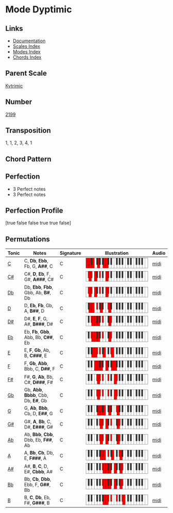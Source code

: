 # Mode Dyptimic

## Links

- [Documentation](README.md)
- [Scales Index](Scales.md)
- [Modes Index](Modes.md)
- [Chords Index](Chords.md)

## Parent Scale

[Kytrimic](ScaleKytrimic.md)

## Number

[2199](https://ianring.com/musictheory/scales/2199)

## Transposition

1, 1, 2, 3, 4, 1

## Chord Pattern



## Perfection

- 3 Perfect notes
- 3 Perfect notes

## Perfection Profile

[true false false true true false]

## Permutations

| Tonic | Notes | Signature | Illustration | Audio |
|-------|-------|-----------|--------------|-------|
| [C](ModeCNaturalDyptimic.md) | C, **Db**, **Ebb**, Fb, G, **A##**, C | C | ![CNaturalDyptimic](ModeCNaturalDyptimic.png) | [midi](https://github.com/edipermadi/music/blob/main/docs/ModeCNaturalDyptimic.mid?raw=true) |
| [C#](ModeCSharpDyptimic.md) | C#, **D**, **Eb**, F, G#, **A###**, C# | C | ![CSharpDyptimic](ModeCSharpDyptimic.png) | [midi](https://github.com/edipermadi/music/blob/main/docs/ModeCSharpDyptimic.mid?raw=true) |
| [Db](ModeDFlatDyptimic.md) | Db, **Ebb**, **Fbb**, Gbb, Ab, **B#**, Db | C | ![DFlatDyptimic](ModeDFlatDyptimic.png) | [midi](https://github.com/edipermadi/music/blob/main/docs/ModeDFlatDyptimic.mid?raw=true) |
| [D](ModeDNaturalDyptimic.md) | D, **Eb**, **Fb**, Gb, A, **B##**, D | C | ![DNaturalDyptimic](ModeDNaturalDyptimic.png) | [midi](https://github.com/edipermadi/music/blob/main/docs/ModeDNaturalDyptimic.mid?raw=true) |
| [D#](ModeDSharpDyptimic.md) | D#, **E**, **F**, G, A#, **B###**, D# | C | ![DSharpDyptimic](ModeDSharpDyptimic.png) | [midi](https://github.com/edipermadi/music/blob/main/docs/ModeDSharpDyptimic.mid?raw=true) |
| [Eb](ModeEFlatDyptimic.md) | Eb, **Fb**, **Gbb**, Abb, Bb, **C##**, Eb | C | ![EFlatDyptimic](ModeEFlatDyptimic.png) | [midi](https://github.com/edipermadi/music/blob/main/docs/ModeEFlatDyptimic.mid?raw=true) |
| [E](ModeENaturalDyptimic.md) | E, **F**, **Gb**, Ab, B, **C###**, E | C | ![ENaturalDyptimic](ModeENaturalDyptimic.png) | [midi](https://github.com/edipermadi/music/blob/main/docs/ModeENaturalDyptimic.mid?raw=true) |
| [F](ModeFNaturalDyptimic.md) | F, **Gb**, **Abb**, Bbb, C, **D##**, F | C | ![FNaturalDyptimic](ModeFNaturalDyptimic.png) | [midi](https://github.com/edipermadi/music/blob/main/docs/ModeFNaturalDyptimic.mid?raw=true) |
| [F#](ModeFSharpDyptimic.md) | F#, **G**, **Ab**, Bb, C#, **D###**, F# | C | ![FSharpDyptimic](ModeFSharpDyptimic.png) | [midi](https://github.com/edipermadi/music/blob/main/docs/ModeFSharpDyptimic.mid?raw=true) |
| [Gb](ModeGFlatDyptimic.md) | Gb, **Abb**, **Bbbb**, Cbb, Db, **E#**, Gb | C | ![GFlatDyptimic](ModeGFlatDyptimic.png) | [midi](https://github.com/edipermadi/music/blob/main/docs/ModeGFlatDyptimic.mid?raw=true) |
| [G](ModeGNaturalDyptimic.md) | G, **Ab**, **Bbb**, Cb, D, **E##**, G | C | ![GNaturalDyptimic](ModeGNaturalDyptimic.png) | [midi](https://github.com/edipermadi/music/blob/main/docs/ModeGNaturalDyptimic.mid?raw=true) |
| [G#](ModeGSharpDyptimic.md) | G#, **A**, **Bb**, C, D#, **E###**, G# | C | ![GSharpDyptimic](ModeGSharpDyptimic.png) | [midi](https://github.com/edipermadi/music/blob/main/docs/ModeGSharpDyptimic.mid?raw=true) |
| [Ab](ModeAFlatDyptimic.md) | Ab, **Bbb**, **Cbb**, Dbb, Eb, **F##**, Ab | C | ![AFlatDyptimic](ModeAFlatDyptimic.png) | [midi](https://github.com/edipermadi/music/blob/main/docs/ModeAFlatDyptimic.mid?raw=true) |
| [A](ModeANaturalDyptimic.md) | A, **Bb**, **Cb**, Db, E, **F###**, A | C | ![ANaturalDyptimic](ModeANaturalDyptimic.png) | [midi](https://github.com/edipermadi/music/blob/main/docs/ModeANaturalDyptimic.mid?raw=true) |
| [A#](ModeASharpDyptimic.md) | A#, **B**, **C**, D, E#, **Cbbb**, A# | C | ![ASharpDyptimic](ModeASharpDyptimic.png) | [midi](https://github.com/edipermadi/music/blob/main/docs/ModeASharpDyptimic.mid?raw=true) |
| [Bb](ModeBFlatDyptimic.md) | Bb, **Cb**, **Dbb**, Ebb, F, **G##**, Bb | C | ![BFlatDyptimic](ModeBFlatDyptimic.png) | [midi](https://github.com/edipermadi/music/blob/main/docs/ModeBFlatDyptimic.mid?raw=true) |
| [B](ModeBNaturalDyptimic.md) | B, **C**, **Db**, Eb, F#, **G###**, B | C | ![BNaturalDyptimic](ModeBNaturalDyptimic.png) | [midi](https://github.com/edipermadi/music/blob/main/docs/ModeBNaturalDyptimic.mid?raw=true) |
